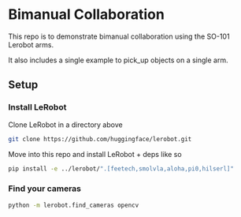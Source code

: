 # Bimanual Collaboration

This repo is to demonstrate bimanual collaboration using the SO-101 Lerobot arms.

It also includes a single example to pick_up objects on a single arm.

## Setup

### Install LeRobot

Clone LeRobot in a directory above
```bash
git clone https://github.com/huggingface/lerobot.git
```

Move into this repo and install LeRobot + deps like so
```bash
pip install -e ../lerobot/".[feetech,smolvla,aloha,pi0,hilserl]"
```

### Find your cameras

```bash
python -m lerobot.find_cameras opencv
```
